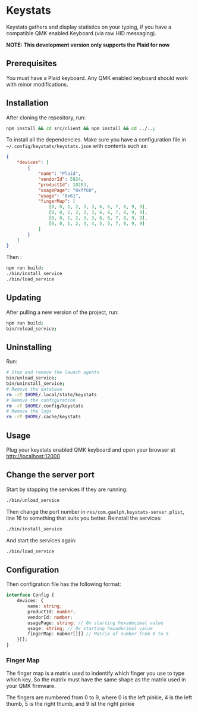 # Keystats

Keystats gathers and display statistics on your typing, if you
have a compatible QMK enabled Keyboard (via raw HID messaging).

**NOTE: This development version only supports the Plaid for now**

## Prerequisites

You must have a Plaid keyboard. Any QMK enabled keyboard should
work with minor modifications.

## Installation

After cloning the repository, run:
```sh
npm install && cd src/client && npm install && cd ../..;
```
To install all the dependencies.
Make sure you have a configuration file in `~/.config/keystats/keystats.json`
with contents such as:
```json
{
	"devices": [
		{
			"name": "Plaid",
			"vendorId": 5824,
			"productId": 10203,
			"usagePage": "0xff60",
			"usage": "0x61",
			"fingerMap": [
				[0, 0, 1, 2, 3, 3, 6, 6, 7, 8, 9, 9],
				[0, 0, 1, 2, 3, 3, 6, 6, 7, 8, 9, 9],
				[0, 0, 1, 2, 3, 3, 6, 6, 7, 8, 9, 9],
				[0, 0, 1, 2, 4, 4, 5, 5, 7, 8, 9, 9]
			]
		}
	]
}
```
Then :
```sh
npm run build;
./bin/install_service
./bin/load_service
```

## Updating

After pulling a new version of the project, run:
```sh
npm run build;
bin/reload_service;
```

## Uninstalling
Run:
```sh
# Stop and remove the launch agents
bin/unload_service;
bin/uninstall_service;
# Remove the database
rm -rf $HOME/.local/state/keystats
# Remove the configuration
rm -rf $HOME/.config/keystats
# Remove the logs
rm -rf $HOME/.cache/keystats
```


## Usage

Plug your keystats enabled QMK keyboard and  open your browser at
[http://localhost:12000](http://localhost:12000)

## Change the server port
Start by stopping the services if they are running:
```sh
./bin/unload_service
```

Then change the port number in `res/com.gaelph.keystats-server.plist`, line 16
to something that suits you better.
Reinstall the services:
```sh
./bin/install_service
```
And start the services again:
```sh
./bin/load_service
```

## Configuration
Then configration file has the following format:
```typescript
interface Config {
	devices: {
		name: string;
		productId: number;
		vendorId: number;
		usagePage: string; // 0x starting hexadecimal value
		usage: string; // 0x starting hexadecimal value
		fingerMap: nubmer[][] // Matrix of number from 0 to 9
	}[];
}
```

### Finger Map
The finger map is a matrix used to indentify which finger you use to type
which key. So the matrix must have the same shape as the matrix used in your
QMK firmware.

The fingers are numbered from 0 to 9, where 0 is the left pinkie, 4 is the
left thumb, 5 is the right thumb, and 9 ist the right pinkie
